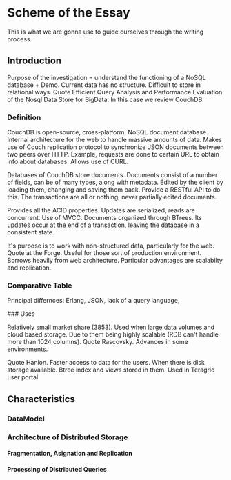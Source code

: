 # Scheme of the Essay

This is what we are gonna use to guide ourselves through the writing process. 

## Introduction 

Purpose of the investigation = understand the functioning of a NoSQL database + Demo. Current data has no structure. Difficult to store in relational ways. Quote Efficient Query Analysis and Performance Evaluation of the Nosql Data Store for BigData. In this case we review CouchDB.

### Definition

CouchDB is open-source, cross-platform, NoSQL document database. Internal architecture for the web to handle massive amounts of data. Makes use of Couch replication protocol to synchronize JSON documents between two peers over HTTP. Example, requests are done to certain URL to obtain info about databases. Allows use of CURL.

Databases of CouchDB store documents. Documents consist of a number of fields, can be of many types, along with metadata. Edited by the client by loading them, changing and saving them back. Provide a RESTful API to do this. The transactions are all or nothing, never partially edited documents. 

Provides all the ACID properties. Updates are serialized, reads are concurrent. Use of MVCC. Documents organized through BTrees. Its updates occur at the end of a transaction, leaving the database in a consistent state.

It's purpose is to work with non-structured data, particularly for the web. Quote at the Forge. Useful for those sort of production environment. Borrows heavily from web architecture. Particular advantages are scalabilty and replication. 

### Comparative Table

Principal differnces: Erlang, JSON, lack of a query language, 

### Uses

Relatively small market share (3853). Used when large data volumes and cloud based storage. Due to them being highly scalable (RDB can't handle more than 1024 columns). Quote Rascovsky. Advances in some environments. 

Quote Hanlon. Faster access to data for the users. When there is disk storage available. Btree index and views stored in them. Used in Teragrid user portal

## Characteristics

### DataModel

### Architecture of Distributed Storage

#### Fragmentation, Asignation and Replication

#### Processing of Distributed Queries